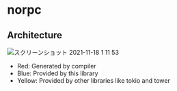 # norpc

## Architecture

![スクリーンショット 2021-11-18 1 11 53](https://user-images.githubusercontent.com/785824/142237795-1c32aeba-428c-4c0c-b9ea-125580c0b178.png)

- Red: Generated by compiler
- Blue: Provided by this library
- Yellow: Provided by other libraries like tokio and tower
